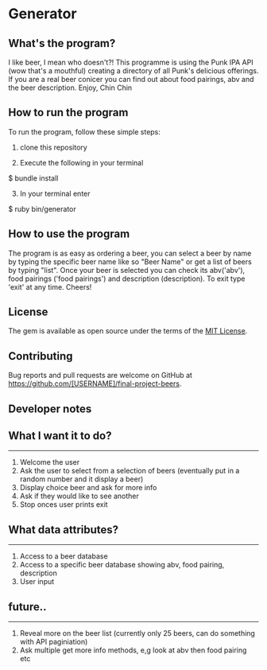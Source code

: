 # Generator

## What's the program?
I like beer, I mean who doesn't?! This programme is using the Punk IPA API (wow that's a mouthful) creating a directory of all Punk's delicious offerings. If you are a real beer conicer you can find out about food pairings, abv and the beer description. Enjoy, Chin Chin

## How to run the program
To run the program, follow these simple steps: 

1. clone this repository

2. Execute the following in your terminal

$ bundle install

3. In your terminal enter 

$ ruby bin/generator

## How to use the program
The program is as easy as ordering a beer, you can select a beer by name by typing the specific beer name like so "Beer Name" or get a list of beers by typing "list". Once your beer is selected you can check its abv('abv'), food pairings ('food pairings') and description (description). To exit type 'exit' at any time. Cheers!

## License
The gem is available as open source under the terms of the [MIT License](https://opensource.org/licenses/MIT).

## Contributing
Bug reports and pull requests are welcome on GitHub at https://github.com/[USERNAME]/final-project-beers.


## Developer notes
## What I want it to do?
------------------------
1. Welcome the user
2. Ask the user to select from a selection of beers (eventually put in a random number and it display a beer)
3. Display choice beer and ask for more info
5. Ask if they would like to see another
6. Stop onces user prints exit

## What data attributes?
------------------------
1. Access to a beer database
2. Access to a specific beer database showing abv, food pairing, description
3. User input

## future..
-----------
1. Reveal more on the beer list (currently only 25 beers, can do something with API paginiation)
2. Ask multiple get more info methods, e,g look at abv then food pairing etc


